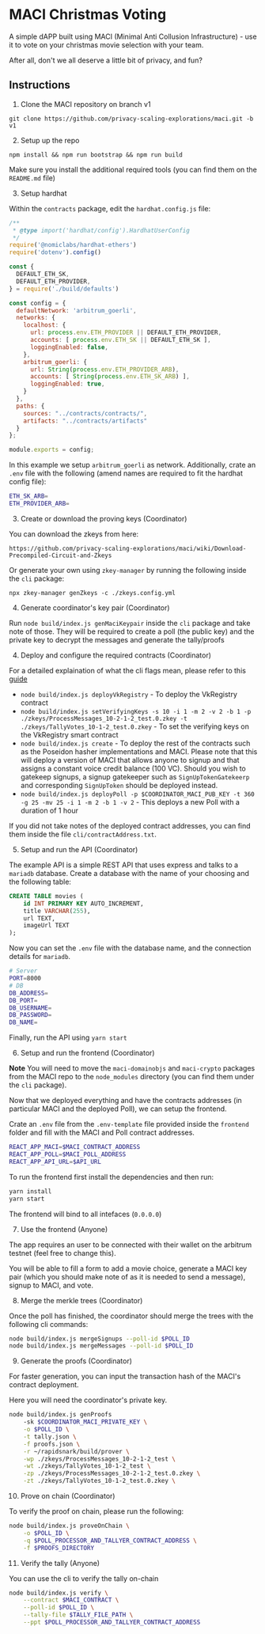 # MACI Christmas Voting 

A simple dAPP built using MACI (Minimal Anti Collusion Infrastructure) - use it to vote on your christmas movie selection with your team.

After all, don't we all deserve a little bit of privacy, and fun?

## Instructions

1. Clone the MACI repository on branch v1

`git clone https://github.com/privacy-scaling-explorations/maci.git -b v1`

2. Setup up the repo 

`npm install && npm run bootstrap && npm run build`

Make sure you install the additional required tools (you can find them on the `README.md` file)

3. Setup hardhat

Within the `contracts` package, edit the `hardhat.config.js` file:

```javascript
/**
 * @type import('hardhat/config').HardhatUserConfig
 */
require('@nomiclabs/hardhat-ethers')
require('dotenv').config()

const {
  DEFAULT_ETH_SK,
  DEFAULT_ETH_PROVIDER,
} = require('./build/defaults')

const config = {
  defaultNetwork: 'arbitrum_goerli',
  networks: {
    localhost: {
      url: process.env.ETH_PROVIDER || DEFAULT_ETH_PROVIDER,
      accounts: [ process.env.ETH_SK || DEFAULT_ETH_SK ],
      loggingEnabled: false,
    },
    arbitrum_goerli: {
      url: String(process.env.ETH_PROVIDER_ARB),
      accounts: [ String(process.env.ETH_SK_ARB) ],
      loggingEnabled: true,
    }
  },
  paths: {
    sources: "../contracts/contracts/",
    artifacts: "../contracts/artifacts"
  }
};

module.exports = config;
```

In this example we setup `arbitrum_goerli` as network. Additionally, crate an `.env` file with the following (amend names are required to fit the hardhat config file):

```bash
ETH_SK_ARB=
ETH_PROVIDER_ARB=
```

3. Create or download the proving keys (Coordinator)

You can download the zkeys from here:

`https://github.com/privacy-scaling-explorations/maci/wiki/Download-Precompiled-Circuit-and-Zkeys`

Or generate your own using `zkey-manager` by running the following inside the `cli` package:

`npx zkey-manager genZkeys -c ./zkeys.config.yml`

4. Generate coordinator's key pair (Coordinator)

Run `node build/index.js genMaciKeypair` inside the `cli` package and take note of those. They will be required to create a poll (the public key) and the private key to decrypt the messages and generate the tally/proofs

4. Deploy and configure the required contracts (Coordinator)

For a detailed explaination of what the cli flags mean, please refer to this [guide](https://privacy-scaling-explorations.github.io/maci/cli.html)

* `node build/index.js deployVkRegistry` - To deploy the VkRegistry contract
* `node build/index.js setVerifyingKeys -s 10 -i 1 -m 2 -v 2 -b 1 -p ./zkeys/ProcessMessages_10-2-1-2_test.0.zkey -t ./zkeys/TallyVotes_10-1-2_test.0.zkey` - To set the verifying keys on the VkRegistry smart contract
* `node build/index.js create` - To deploy the rest of the contracts such as the Poseidon hasher implementations and MACI. Please note that this will deploy a version of MACI that allows anyone to signup and that assigns a constant voice credit balance (100 VC). Should you wish to gatekeep signups, a signup gatekeeper such as `SignUpTokenGatekeerp` and corresponding `SignUpToken` should be deployed instead. 
* `node build/index.js deployPoll -p $COORDINATOR_MACI_PUB_KEY -t 360 -g 25 -mv 25 -i 1 -m 2 -b 1 -v 2` - This deploys a new Poll with a duration of 1 hour

If you did not take notes of the deployed contract addresses, you can find them inside the file `cli/contractAddress.txt`.

5. Setup and run the API (Coordinator)

The example API is a simple REST API that uses express and talks to a `mariadb` database. Create a database with the name of your choosing and the following table:

```sql
CREATE TABLE movies (
    id INT PRIMARY KEY AUTO_INCREMENT,
    title VARCHAR(255),
    url TEXT,
    imageUrl TEXT
);
```

Now you can set the `.env` file with the database name, and the connection details for `mariadb`. 

```bash
# Server
PORT=8000
# DB
DB_ADDRESS=
DB_PORT=
DB_USERNAME=
DB_PASSWORD=
DB_NAME=
```

Finally, run the API using `yarn start`

6. Setup and run the frontend (Coordinator)

**Note** You will need to move the `maci-domainobjs` and `maci-crypto` packages from the MACI repo to the `node_modules` directory (you can find them under the `cli` package).

Now that we deployed everything and have the contracts addresses (in particular MACI and the deployed Poll), we can setup the frontend.

Crate an `.env` file from the `.env-template` file provided inside the `frontend` folder and fill with the MACI and Poll contract addresses. 

```bash
REACT_APP_MACI=$MACI_CONTRACT_ADDRESS
REACT_APP_POLL=$MACI_POLL_ADDRESS
REACT_APP_API_URL=$API_URL
```

To run the frontend first install the dependencies and then run:

```bash
yarn install 
yarn start
```

The frontend will bind to all intefaces (`0.0.0.0`)

7. Use the frontend (Anyone)

The app requires an user to be connected with their wallet on the arbitrum testnet (feel free to change this). 

You will be able to fill a form to add a movie choice, generate a MACI key pair (which you should make note of as it is needed to send a message), signup to MACI, and vote.

8. Merge the merkle trees (Coordinator)

Once the poll has finished, the coordinator should merge the trees with the following cli commands:

```bash
node build/index.js mergeSignups --poll-id $POLL_ID 
node build/index.js mergeMessages --poll-id $POLL_ID
```

9. Generate the proofs (Coordinator)

For faster generation, you can input the transaction hash of the MACI's contract deployment.

Here you will need the coordinator's private key.

```bash
node build/index.js genProofs 
    -sk $COORDINATOR_MACI_PRIVATE_KEY \
    -o $POLL_ID \
    -t tally.json \
    -f proofs.json \
    -r ~/rapidsnark/build/prover \
    -wp ./zkeys/ProcessMessages_10-2-1-2_test \
    -wt ./zkeys/TallyVotes_10-1-2_test \
    -zp ./zkeys/ProcessMessages_10-2-1-2_test.0.zkey \
    -zt ./zkeys/TallyVotes_10-1-2_test.0.zkey \
```

10. Prove on chain (Coordinator)

To verify the proof on chain, please run the following:

```bash
node build/index.js proveOnChain \
    -o $POLL_ID \
    -q $POLL_PROCESSOR_AND_TALLYER_CONTRACT_ADDRESS \
    -f $PROOFS_DIRECTORY
```

11. Verify the tally (Anyone)

You can use the cli to verify the tally on-chain

```bash
node build/index.js verify \
    --contract $MACI_CONTRACT \
    --poll-id $POLL_ID \
    --tally-file $TALLY_FILE_PATH \
    --ppt $POLL_PROCESSOR_AND_TALLYER_CONTRACT_ADDRESS
```


